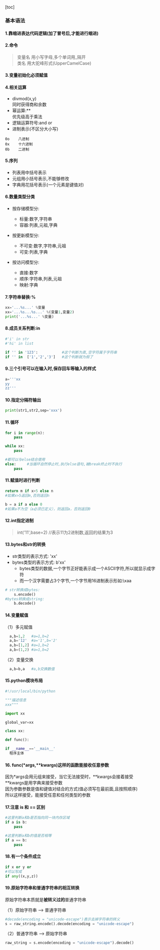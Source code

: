 [toc]
### 基本语法
#### 1.靠缩进表达代码逻辑(加了冒号后,才能进行缩进)
#### 2.命令
>变量名 用小写字母,多个单词用_隔开  
类名   用大驼峰形式(UpperCamelCase)

#### 3.变量初始化必须赋值
#### 4.相关运算
* divmod(x,y)   
同时获得商和余数
* 幂运算:**     
优先级高于乘法
* 逻辑运算符号:and or
* 进制表示(不区分大小写)
```
0o    八进制  
0x    十六进制  
0b    二进制  
```
#### 5.序列
* 列表用中括号表示  
* 元组用小括号表示,不能够修改  
* 字典用花括号表示(一个元素是键值对)  

#### 6.数量类型分类
* 按存储模型分:  
  * 标量:数字,字符串  
  * 容器:列表,元祖,字典  

* 按更新模型分:  
  * 不可变:数字,字符串,元祖  
  * 可变:列表,字典  

* 按访问模型分:  
  * 直接:数字  
  * 顺序:字符串,列表,元祖  
  * 映射:字典  

#### 7.字符串替换:%
```python
xx='...%s...' %变量  
xx='...%s...%s...' %(变量1,变量2)  
print('...%s...' %变量)  
```
#### 8.成员关系判断:in
```python
#'i' in str  
#'hi' in list  

if '' in '123':           #这个判断为真,空字符属于字符串
if '' in  ['1','2','3']   #这个判断就为假了
```

#### 9.三个引号可以在输入时,保存回车等输入的样式
```python
a='''xx  
yy  
zz'''  
```

#### 10.指定分隔符输出
```python
print(str1,str2,sep='xxx')  
```

#### 11.循环
```python
for i in range(n):  
    pass

while xx:  
    pass

#都可以与else结合使用  
else:     #当循环自然停止时,执行else语句,被break终止时不执行  
    pass
```

#### 11.赋值时进行判断
```python
return m if x>5 else n    
#如果x>5返回m,否则返回n  

b = a if a else 0
#如果a不为空（a必须已定义），则返回a，否则返回0
```

#### 12.int指定进制
>int('11',base=2)   //表示11为2进制数,返回的结果为3  

#### 13.bytes和str的转换
* str类型的表示方式:    'xx'
* bytes类型的表示方式:  b'xx'
  * bytes类型的数据,一个字节正好能表示成一个ASCII字符,所以就显示成字符
  * 而一个汉字需要占3个字节,一个字节用16进制表示形如:\xaa
```python
# str转换成bytes:
    s.encode()
#bytes转换成string:
    b.decode()
```

#### 14.变量赋值
（1）多元赋值
```python
  a,b=1,2   #a=1,b=2
  a,b='12'  #a='1',b='2'
  a,b=[1,2] #a=1,b=2
  a,b=(1,2) #a=1,b=2
```
（2）变量交换
```python
  a,b=b,a   #a,b交换数值
```

#### 15.python模块布局
```python
#!/usr/local/bin/python    

"""描述信息
xxx"""

import xx

global_var=xx

class xx:

def func():

if __name__=='__main__'
  程序主体
```

#### 16. func(\*args,\*\*kwargs)这样的函数能接收任意参数
因为*args会用元组来接受，当它无法接受时，\*\*kwargs会接着接受  
\*\*kwargs是用字典来接受参数   
因为参数参数是值和键值对结合的方式(值必须写在最前面,且按照顺序)  
所以这样接受，能接受任意和任何类型的参数  


#### 17.注意 is 和 == 区别
```python
#这里判断a和b是否指向同一块内存区域
if a is b:
    pass

#这里判断a和b的值是否相等
if a == b:
    pass
```

#### 18.有一个条件成立
```python
if x or y or
#可以写成
if any((x,y,z))
```

#### 19.原始字符串和普通字符串的相互转换

原始字符串本质就是**被转义过的**普通字符串

（1）原始字符串 --> 普通字符串
```python
#decode(encoding = "unicode-escape")表示去掉字符串的转义
s = raw_string.encode().decode(encoding = "unicode-escape")
```
（2）普通字符串 --> 原始字符串
```python
raw_string = s.encode(encoding = "unicode-escape").decode()
```
